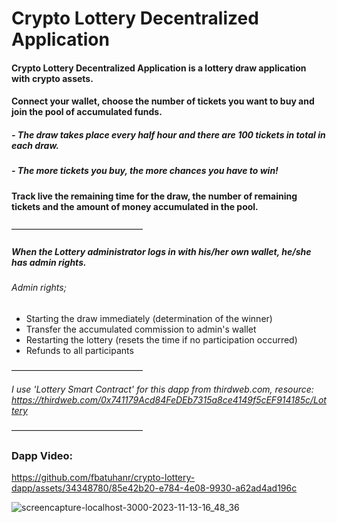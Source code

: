 <h1> Crypto Lottery Decentralized Application </h1>

#### Crypto Lottery Decentralized Application is a lottery draw application with crypto assets.
#### Connect your wallet, choose the number of tickets you want to buy and join the pool of accumulated funds.
##### - The draw takes place every half hour and there are 100 tickets in total in each draw.
##### - The more tickets you buy, the more chances you have to win!
#### Track live the remaining time for the draw, the number of remaining tickets and the amount of money accumulated in the pool.

———————————————

##### When the Lottery administrator logs in with his/her own wallet, he/she has admin rights.
###### Admin rights;
- Starting the draw immediately (determination of the winner)
- Transfer the accumulated commission to admin's wallet
- Restarting the lottery (resets the time if no participation occurred)
- Refunds to all participants


———————————————

<i>I use 'Lottery Smart Contract' for this dapp from thirdweb.com, resource: <a href="https://thirdweb.com/0x741179Acd84FeDEb7315a8ce4149f5cEF914185c/Lottery" target="_blank">https://thirdweb.com/0x741179Acd84FeDEb7315a8ce4149f5cEF914185c/Lottery</a></i>

———————————————

### Dapp Video:

https://github.com/fbatuhanr/crypto-lottery-dapp/assets/34348780/85e42b20-e784-4e08-9930-a62ad4ad196c


![screencapture-localhost-3000-2023-11-13-16_48_36](https://github.com/fbatuhanr/crypto-lottery-dapp/assets/34348780/83e7a97b-71c7-49c8-8c34-a34a12090d64)
